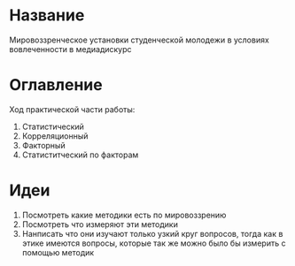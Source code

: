 # Название

Мировоззренческое  установки студенческой молодежи в условиях вовлеченности в медиадискурс

# Оглавление

Ход практической части работы:
1. Статистический
2. Корреляционный
3. Факторный
4. Статиститческий по факторам

# Идеи

1. Посмотреть какие методики есть по мировоззрению
2. Посмотреть что измеряют эти методики
3. Нанписать что они изучают только узкий круг вопросов, тогда как в этике имеются вопросы, которые так же можно было бы измерить с помощью методик 
